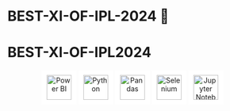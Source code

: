 # BEST-XI-OF-IPL-2024 🏏
# BEST-Xl-OF-IPL2024  

<p align="center">
  <img src="https://upload.wikimedia.org/wikipedia/commons/c/cf/Power_BI_logo.svg" alt="Power BI" width="50" style="background-color: white; padding: 10px;">
  <img src="https://upload.wikimedia.org/wikipedia/commons/c/c3/Python-logo-notext.svg" alt="Python" width="50" style="background-color: white; padding: 10px;">
  <img src="https://upload.wikimedia.org/wikipedia/commons/e/ed/Pandas_logo.svg" alt="Pandas" width="50" style="background-color: white; padding: 10px;">
  <img src="https://upload.wikimedia.org/wikipedia/commons/d/d5/Selenium_Logo.png" alt="Selenium" width="50" style="background-color: white; padding: 10px;">
  <img src="https://upload.wikimedia.org/wikipedia/commons/3/38/Jupyter_logo.svg" alt="Jupyter Notebook" width="50" style="background-color: white; padding: 10px;">
</p>








